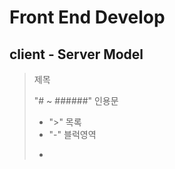 # Front End Develop

## client - Server Model

> 제목 
> 
> "# ~ ######"
> 인용문
> - ">" 
> 목록
> - "-" 
> 블럭영역
> - ```(backtick)
